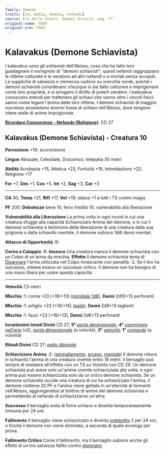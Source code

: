 ```yaml
---
family: demone
traits: [cm, media, demone, nefando]
source: Era delle Ceneri: Domani Brucerà, pag. 77
original-name: TODO
original-srd: TODO
---
```


# Kalavakus (Demone Schiavista)

I kalavakus sono gli schiavisti dell'Abisso, cosa che ha fatto loro guadagnare
il nomignolo di "demoni schiavisti"; questi nefandi raggruppano le vittime
catturate e le vendono ad altri nefandi o a mortali senza scrupoli. Le suppliche
di salvezza e clemenza cadono su orecchie sorde, poiché i demoni schiavisti
considerano chiunque si sia fatto catturare e imprigionare come loro proprietà,
e si arrogano il diritto di poterli vendere. I kalavakus conoscono metodi per
trattenere gli schiavi che vanno oltre i vincoli fisici: sanno come legare
l'anima delle loro vittime. I demoni schiavisti di maggior successo possiedono
enormi fosse di schiavi nell'Abisso, dove tengono intere stalle di anime
imprigionate.

**[Ricordare Conoscenze - Nefando (Religione)](/azioni/ricordare-conoscenze)**:
CD 27

## Kalavakus (Demone Schiavista) - Creatura 10

**Percezione** +19; scurovisione

**Lingue** Abissale, Celestiale, Draconico; telepatia 30 metri

**Abilità** Acrobazia +15, Atletica +23, Furtività +19, Intimidazione +22,
Religione +17

**For** +7, **Des** +1, **Cos** +5, **Int** +2, **Sag** +3, **Car** +3

---

**CA** 30; **Temp** +21, **Rifl** +17, **Vol** +19; status +1 a tutti i TS
contro magia

**PF** 200; **Debolezze** bene 10, ferro freddo 10, vulnerabilità alla
liberazione

**Vulnerabilità alla Liberazione** La prima volta in ogni round in cui una
creatura sfugge alla capacità Schiavizzare Anima del demone, o in cui il demone
schiavista è testimone della liberazione di una creatura dalla sua prigionia o
dalla schiavitù mentale, il demone subisce 3d6 danni mentali.

**Attacco di Opportunità** :R:

**Corno a Calappio** :R: **Innesco** Una creatura manca il demone schiavista con
un Colpo di un'arma da mischia. **Effetto** Il demone schiavista tenta di
[Disarmare](/azioni/disarmare) l'arma utilizzata nel Colpo innescante con
penalità -2. Se il tiro ha successo, ottiene invece un successo critico. Il
demone non ha bisogno di una mano libera per usare questa capacità.

---

**Velocità** 7,5 metri

**Mischia** :1: corna +23 \[+18/+13] ([micidiale 1d8](/tratti/micidiale)),
**Danni** 2d10+13 perforanti

**Mischia** :1: artiglio +23 \[+19/+15] ([agile](/tratti/agile)), **Danni**
2d8+13 taglienti

**Mischia** :1: fauci +23 \[+18/+13], **Danni** 2d6+13 perforanti

**Incantesimi Innati Divini** CD 27; **5°**
_[porta dimensionale](/incantesimi/porta-dimensionale)_; **4°**
_[camminare nell'aria](/incantesimi/camminare-nellaria)_ (x2),
_[porta dimensionale](/incantesimi/porta-dimensionale)_ (a volontà); **3°**
_[velocità](/incantesimi/velocita)_; **1°** _[comando](/incantesimi/comando)_ (a
volontà)

**Rituali Divini** CD 27; _[patto Abissale](/incantesimi/rituali)_

**Schiavizzare Anima** :2: ([ammaliamento](/tratti/ammaliamento),
[arcano](/tratti/arcano), [mentale](/tratti/mentale)) Il demone riduce in
schiavitù l'anima di una creatura vivente entro 18 metri. Il bersaglio può
tentare di resistere all'effetto con un TS su Volontà con CD 29. Un demone
schiavista può avere solo un'anima vivente schiavizzata alla volta, e ogni anima
può essere schiavizzata solo da un unico demone schiavista. Se un demone
schiavista uccide una creatura di cui ha schiavizzato l'anima, il demone
riottiene 20 PF e l'anima viene gettata in un'eternità di tormenti nell'Abisso,
aggiungendosi al bottino di anime del demone schiavista e permettendo al nefando
di schiavizzarne un'altra.

**Successo** Il bersaglio evita di finire schiavo e diventa temporaneamente
immune per 24 ore.

**Fallimento** Il bersaglio viene schiavizzato e diventa
[indebolito](/condizioni/indebolito) 2 per 24 ore, o finché il demone non viene
eliminato, a seconda di quale avvenga per prima.

**Fallimento Critico** Come il fallimento, ma il bersaglio subisce anche gli
effetti di un tiro salvezza fallito contro _[dominare](/incantesimi/dominare)_.
